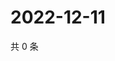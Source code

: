 # 2022-12-11

共 0 条

<!-- BEGIN WEIBO -->
<!-- 最后更新时间 Sun Dec 11 2022 14:01:39 GMT+0800 (China Standard Time) -->

<!-- END WEIBO -->
